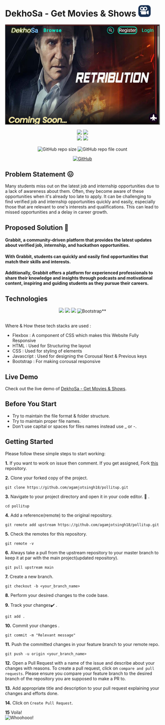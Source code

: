 # DekhoSa - Get Movies & Shows <img src="https://github.com/Thrillseekr/DekhoSa/blob/main/Movies/favicon.jpg"  width="40"/>

![Screenshot](https://github.com/Thrillseekr/DekhoSa/blob/main/Movies/Readme1.JPG)

<div align="center">
<img src="https://forthebadge.com/images/badges/built-with-love.svg" />
<img src="https://forthebadge.com/images/badges/powered-by-responsibility.svg" /><br>   
<img src="https://forthebadge.com/images/badges/built-by-developers.svg" />
<img src="https://forthebadge.com/images/badges/uses-brains.svg" />   
</div> 

<br>

<div align="center">
    <img alt="GitHub repo size" src="https://img.shields.io/github/repo-size/Thrillseekr/DekhoSa?label=Repo%20Size&logo=github&logoColor=white&style=plastic"/>
   <img alt="GitHub repo file count" src="https://img.shields.io/github/directory-file-count/Thrillseekr/DekhoSa?style=plastic"/>
 
  [![GitHub](https://img.shields.io/github/license/Thrillseekr/DekhoSa?style=plastic)](https://github.com/Thrillseekr/DekhoSa/blob/master/LICENSE)
</div> 

## Problem Statement 😖

Many students miss out on the latest job and internship opportunities due to a lack of awareness about them. Often, they become aware of these opportunities when it's already too late to apply. 
It can be challenging to find verified job and internship opportunities quickly and easily, especially those that are relevant to one's interests and qualifications. 
This can lead to missed opportunities and a delay in career growth.


## Proposed Solution 🤩

#### Grabbit, a community-driven platform that provides the latest updates about verified job, internship, and hackathon opportunities. 
#### With Grabbit, students can quickly and easily find opportunities that match their skills and interests. 
#### Additionally, Grabbit offers a platform for experienced professionals to share their knowledge and insights through podcasts and motivational content, inspiring and guiding students as they pursue their careers.

## Technologies
<div align="center">
   <img src="https://img.shields.io/badge/HTML5-E34F26?style=for-the-badge&logo=html5&logoColor=white" />
   <img src="https://img.shields.io/badge/CSS-239120?&style=for-the-badge&logo=css3&logoColor=white" />
   <img src="https://img.shields.io/badge/JavaScript-F7DF1E?style=for-the-badge&logo=javascript&logoColor=black" />
<img alt="Bootstrap**" src="https://img.shields.io/badge/bootstrap%20-%23563D7C.svg?&style=for-the-badge&logo=bootstrap&logoColor=white"/>
</div>
<br>
   
Where & How these tech stacks are used :

   - Flexbox : A component of CSS which makes this Website Fully Responsive
   - HTML : Used for Structuring the layout
   - CSS : Used for styling of elements
   - Javascript : Used for designing the Corousal Next & Previous keys
   - Bootstrap : For making corousal responsive


## Live Demo
Check out the live demo of [DekhoSa - Get Movies & Shows](https://thrillseekr.github.io/DekhoSa/).


## Before You Start
<ul>
<li>Try to maintain the file format & folder structure. </li>
<li>Try to maintain proper file names. </li>
<li>Don't use capital or spaces for files names instead use _ or -. </li>
</ul>

## Getting Started
Please follow these simple steps to start working:<br>

**1.**  If you want to work on issue then comment. If you get assigned, Fork [this](https://github.com/agamjotsingh18/pollitup.git) repository.

**2.**  Clone your forked copy of the project.

```
git clone https://github.com/agamjotsingh18/pollitup.git
```

**3.** Navigate to your project directory and open it in your code editor. :file_folder: .

```
cd pollitup
```

**4.** Add a reference(remote) to the original repository.

```
git remote add upstream https://github.com/agamjotsingh18/pollitup.git
```

**5.** Check the remotes for this repository.
```
git remote -v
```

**6.** Always take a pull from the upstream repository to your master branch to keep it at par with the main project(updated repository).

```
git pull upstream main
```

**7.** Create a new branch.

```
git checkout -b <your_branch_name>
```

**8.** Perform your desired changes to the code base.


**9.** Track your changes:heavy_check_mark: .

```
git add . 
```

**10.** Commit your changes .

```
git commit -m "Relevant message"
```

**11.** Push the committed changes in your feature branch to your remote repo.
```
git push -u origin <your_branch_name>
```

**12.** Open a Pull Request with a name of the issue and describe about your changes with reasons. To create a pull request, click on `compare and pull requests`. Please ensure you compare your feature branch to the desired branch of the repository you are supposed to make a PR to.


**13.** Add appropriate title and description to your pull request explaining your changes and efforts done.


**14.** Click on `Create Pull Request`.


**15** Voila!<br>
![Whoohooo!](https://media3.giphy.com/media/sgswHaZw5yklq/giphy.gif?cid=ecf05e4752791acvsi719im8d4lib8z33uxbga6secdplwq2&rid=giphy.gif)





